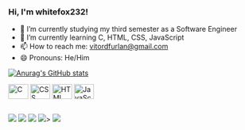 ### Hi, I'm whitefox232!

- 🔭 I’m currently studying my third semester as a Software Engineer
- 🌱 I’m currently learning C, HTML, CSS, JavaScript
- 📫 How to reach me: vitordfurlan@gmail.com
- 😄 Pronouns: He/Him

[![Anurag's GitHub stats](https://github-readme-stats.vercel.app/api?username=whitefox232&show_icons=true&theme=ayu-mirage)](https://github.com/anuraghazra/github-readme-stats)

<img align="center" alt="C" height="30" width="40" 
src="https://cdn.jsdelivr.net/gh/devicons/devicon/icons/c/c-original.svg" />
<img align="center" alt="CSS" height="30" width="40"
src="https://cdn.jsdelivr.net/gh/devicons/devicon/icons/css3/css3-original.svg" />
<img align="center" alt="HTML" height="30" width="40"
src="https://cdn.jsdelivr.net/gh/devicons/devicon/icons/html5/html5-original.svg"/>
<img align="center" alt="JavaScript" height="30" width="40"                                                                                      
src="https://cdn.jsdelivr.net/gh/devicons/devicon/icons/javascript/javascript-original.svg" /> 
##

<div> 
  <a href="https://www.youtube.com/channel/UC8erpsHkXziFkppkkjROUtw" target="_blank"><img src="https://img.shields.io/badge/YouTube-FF0000?style=for-the-badge&logo=youtube&logoColor=white" target="_blank"></a>
  <a href="https://instagram.com/whitefox232_" target="_blank"><img src="https://img.shields.io/badge/-Instagram-%23E4405F?style=for-the-badge&logo=instagram&logoColor=white" target="_blank"></a>
 	<a href="https://www.twitch.tv/whitefox232" target="_blank"><img src="https://img.shields.io/badge/Twitch-9146FF?style=for-the-badge&logo=twitch&logoColor=white" target="_blank"></a>
  <!<a href = "mailto:vitordfurlan@gmail.com"><img src="https://img.shields.io/badge/-Gmail-%23333?style=for-the-badge&logo=gmail&logoColor=white" target="_blank"></a>>
  <a href="https://www.linkedin.com/in/vitor-dias-furlan-6a6353224/" target="_blank"><img src="https://img.shields.io/badge/-LinkedIn-%230077B5?style=for-the-badge&logo=linkedin&logoColor=white" target="_blank"></a> 
</div>
